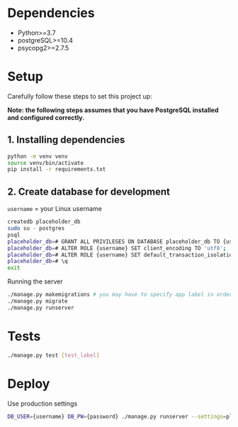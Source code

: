 # Dependencies
* Python>=3.7
* postgreSQL>=10.4
* psycopg2>=2.7.5


# Setup
Carefully follow these steps to set this project up:

**Note: the following steps assumes that you have PostgreSQL installed and
configured correctly.**

## 1. Installing dependencies
```sh
python -m venv venv
source venv/bin/activate
pip install -r requirements.txt
```

## 2. Create database for development
`username` = your Linux username
```sh
createdb placeholder_db
sudo su - postgres
psql
placeholder_db=# GRANT ALL PRIVILEGES ON DATABASE placeholder_db TO {username};
placeholder_db=# ALTER ROLE {username} SET client_encoding TO 'utf8';
placeholder_db=# ALTER ROLE {username} SET default_transaction_isolation TO 'read committed';
placeholder_db=# \q
exit
```
Running the server
```sh
./manage.py makemigrations # you may have to specify app label in order to generate all migration files
./manage.py migrate
./manage.py runserver
```

# Tests
```sh
./manage.py test [test_label]
```

# Deploy
Use production settings
```sh
DB_USER={username} DB_PW={password} ./manage.py runserver --settings=placeholder.settings_production
```
